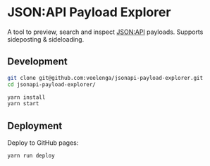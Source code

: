 # JSON:API Payload Explorer

A tool to preview, search and inspect [JSON:API](https://jsonapi.org/) payloads. Supports sideposting & sideloading.

## Development

```sh
git clone git@github.com:veelenga/jsonapi-payload-explorer.git
cd jsonapi-payload-explorer/

yarn install
yarn start
```

## Deployment

Deploy to GitHub pages:

```sh
yarn run deploy
```
